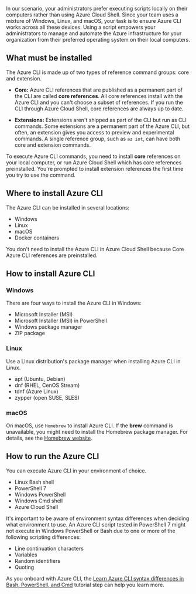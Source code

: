 <!-- markdownlint-disable MD041 -->

In our scenario, your administrators prefer executing scripts locally on their computers rather
than using Azure Cloud Shell. Since your team uses a mixture of Windows, Linux, and macOS, your task
is to ensure Azure CLI works across all these devices. Using a script empowers your
administrators to manage and automate the Azure infrastructure for your organization from their
preferred operating system on their local computers.

## What must be installed

The Azure CLI is made up of two types of reference command groups: core and extension.

* **Core:** Azure CLI references that are published as a permanent part of the CLI are called **core references**. All core references install with the Azure CLI and you can't choose a subset of references. If you run the CLI through Azure Cloud Shell, core references are always up to date.

* **Extensions:** Extensions aren't shipped as part of the CLI but run as CLI commands. Some extensions are a permanent part of the Azure CLI, but often, an extension gives you access to preview and experimental commands. A single reference group, such as `az iot`, can have both core and extension commands.

To execute Azure CLI commands, you need to install **core** references on your local computer, or run Azure Cloud Shell which has core references preinstalled. You're prompted to install extension references the first time you try to use the command.

## Where to install Azure CLI

The Azure CLI can be installed in several locations:

* Windows
* Linux
* macOS
* Docker containers

You don't need to install the Azure CLI in Azure Cloud Shell because Core Azure CLI references are preinstalled.

## How to install Azure CLI

### Windows

There are four ways to install the Azure CLI in Windows:

* Microsoft Installer (MSI)
* Microsoft Installer (MSI) in PowerShell
* Windows package manager
* ZIP package

### Linux

Use a Linux distribution's package manager when installing Azure CLI in Linux.

* apt (Ubuntu, Debian)
* dnf (RHEL, CenOS Stream)
* tdnf (Azure Linux)
* zypper (open SUSE, SLES)

### macOS

On macOS, use `Homebrew` to install Azure CLI. If the **brew** command is unavailable, you might need to install the Homebrew package manager. For details, see the [Homebrew website](https://brew.sh/).

## How to run the Azure CLI

You can execute Azure CLI in your environment of choice.

* Linux Bash shell
* PowerShell 7
* Windows PowerShell
* Windows Cmd shell
* Azure Cloud Shell

It's important to be aware of environment syntax differences when deciding what environment to use. An Azure CLI script tested in PowerShell 7 might not execute in Windows PowerShell or Bash due to one or more of the following scripting differences:

* Line continuation characters
* Variables
* Random identifiers
* Quoting

As you onboard with Azure CLI, the [Learn Azure CLI syntax differences in Bash, PowerShell, and Cmd](/cli/azure/get-started-tutorial-2-environment-syntax?tabs=Bash) tutorial step can help you learn more.
